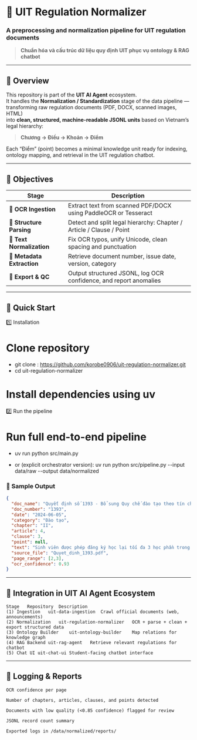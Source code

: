 # 🧩 UIT Regulation Normalizer

### A preprocessing and normalization pipeline for UIT regulation documents  
> **Chuẩn hóa và cấu trúc dữ liệu quy định UIT phục vụ ontology & RAG chatbot**

---

## 📘 Overview

This repository is part of the **UIT AI Agent** ecosystem.  
It handles the **Normalization / Standardization** stage of the data pipeline —  
transforming raw regulation documents (PDF, DOCX, scanned images, HTML)  
into **clean, structured, machine-readable JSONL units** based on Vietnam’s legal hierarchy:

> **Chương → Điều → Khoản → Điểm**

Each “Điểm” (point) becomes a minimal knowledge unit ready for indexing, ontology mapping, and retrieval in the UIT regulation chatbot.

---

## 🧠 Objectives

| Stage | Description |
|--------|--------------|
| 🩵 **OCR Ingestion** | Extract text from scanned PDF/DOCX using PaddleOCR or Tesseract |
| 💙 **Structure Parsing** | Detect and split legal hierarchy: Chapter / Article / Clause / Point |
| 💜 **Text Normalization** | Fix OCR typos, unify Unicode, clean spacing and punctuation |
| 💛 **Metadata Extraction** | Retrieve document number, issue date, version, category |
| 🧾 **Export & QC** | Output structured JSONL, log OCR confidence, and report anomalies |

---

## 🚀 Quick Start
1️⃣ Installation

# Clone repository
- git clone : https://github.com/korobe0906/uit-regulation-normalizer.git
- cd uit-regulation-normalizer

# Install dependencies using uv

2️⃣ Run the pipeline

# Run full end-to-end pipeline
- uv run python src/main.py

- or (explicit orchestrator version):
uv run python src/pipeline.py --input data/raw --output data/normalized

### 📄 Sample Output
```json
{
  "doc_name": "Quyết định số 1393 - Bổ sung Quy chế đào tạo theo tín chỉ",
  "doc_number": "1393",
  "date": "2024-06-05",
  "category": "Đào tạo",
  "chapter": "II",
  "article": 4,
  "clause": 3,
  "point": null,
  "text": "Sinh viên được phép đăng ký học lại tối đa 3 học phần trong một học kỳ.",
  "source_file": "Quyet_dinh_1393.pdf",
  "page_range": [2,3],
  "ocr_confidence": 0.93
}
```
---

## 🧩 Integration in UIT AI Agent Ecosystem
```
Stage	Repository	Description
(1) Ingestion	uit-data-ingestion	Crawl official documents (web, announcements)
(2) Normalization	uit-regulation-normalizer	OCR + parse + clean + export structured data
(3) Ontology Builder	uit-ontology-builder	Map relations for knowledge graph
(4) RAG Backend	uit-rag-agent	Retrieve relevant regulations for chatbot
(5) Chat UI	uit-chat-ui	Student-facing chatbot interface
```
---

## 🧮 Logging & Reports
```
OCR confidence per page

Number of chapters, articles, clauses, and points detected

Documents with low quality (<0.85 confidence) flagged for review

JSONL record count summary

Exported logs in /data/normalized/reports/
```

